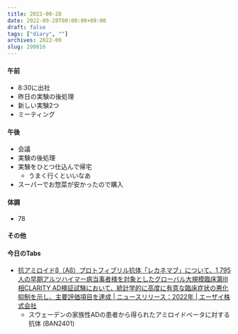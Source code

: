 ```yaml
---
title: 2022-09-28
date: 2022-09-28T00:00:00+09:00
draft: false
tags: ["diary", ""]
archives: 2022-09
slug: 299816
---
```

#### 午前
- 8:30に出社
- 昨日の実験の後処理
- 新しい実験2つ
- ミーティング
#### 午後
- 会議
- 実験の後処理
- 実験をひとつ仕込んで帰宅
  - うまく行くといいなあ
- スーパーでお惣菜が安かったので購入
#### 体調
- 78
#### その他
#### 今日のTabs
- [抗アミロイドβ（Aβ）プロトフィブリル抗体「レカネマブ」について、1,795人の早期アルツハイマー病当事者様を対象としたグローバル大規模臨床第Ⅲ相CLARITY AD検証試験において、統計学的に高度に有意な臨床症状の悪化抑制を示し、主要評価項目を達成 | ニュースリリース：2022年 | エーザイ株式会社](https://www.eisai.co.jp/news/2022/news202271.html)
  - スウェーデンの家族性ADの患者から得られたアミロイドベータに対する抗体 (BAN2401)